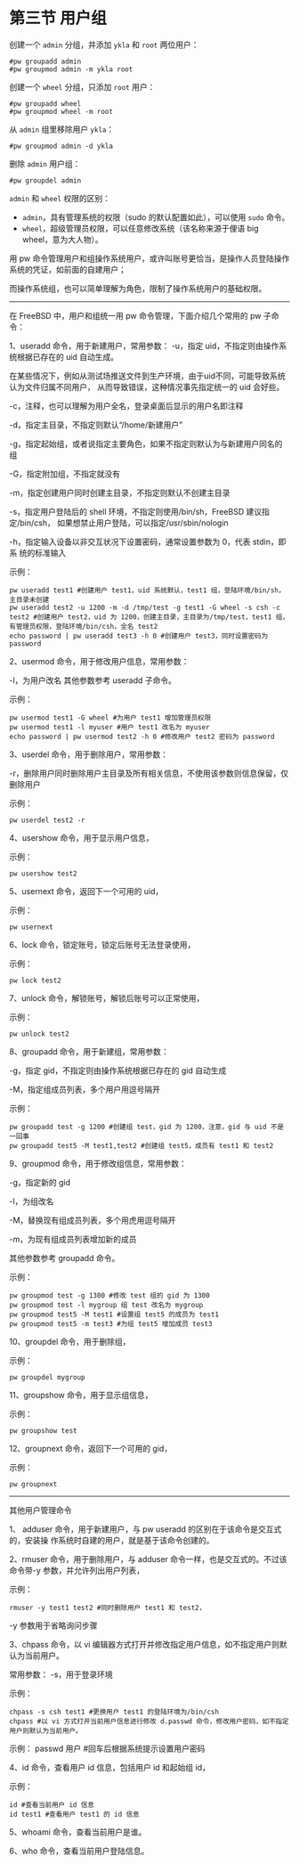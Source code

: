 # 第三节 用户组

创建一个 `admin` 分组，并添加 `ykla` 和 `root` 两位用户：

```
#pw groupadd admin
#pw groupmod admin -m ykla root
```

创建一个 `wheel` 分组，只添加 `root` 用户：

```
#pw groupadd wheel
#pw groupmod wheel -m root
```

从 `admin` 组里移除用户 `ykla`：

```
#pw groupmod admin -d ykla
```

删除 `admin` 用户组：

```
#pw groupdel admin
```

`admin` 和 `wheel` 权限的区别：

* `admin`，具有管理系统的权限（sudo 的默认配置如此），可以使用 `sudo` 命令。
* `wheel`，超级管理员权限，可以任意修改系统（该名称来源于俚语 big wheel，意为大人物）。

用 pw 命令管理用户和组操作系统用户，或许叫账号更恰当，是操作人员登陆操作系统的凭证，如前面的自建用户；

而操作系统组，也可以简单理解为角色，限制了操作系统用户的基础权限。

***

在 FreeBSD 中，用户和组统一用 pw 命令管理，下面介绍几个常用的 pw 子命令：

1、useradd 命令，用于新建用户，常用参数： -u，指定 uid，不指定则由操作系统根据已存在的 uid 自动生成。

在某些情况下，例如从测试场推送文件到生产环境，由于uid不同，可能导致系统认为文件归属不同用户， 从而导致错误，这种情况事先指定统一的 uid 会好些。

\-c，注释，也可以理解为用户全名，登录桌面后显示的用户名即注释

\-d，指定主目录，不指定则默认“/home/新建用户”

\-g，指定起始组，或者说指定主要角色，如果不指定则默认为与新建用户同名的组

\-G，指定附加组，不指定就没有

\-m，指定创建用户同时创建主目录，不指定则默认不创建主目录

\-s，指定用户登陆后的 shell 环境，不指定则使用/bin/sh，FreeBSD 建议指定/bin/csh， 如果想禁止用户登陆，可以指定/usr/sbin/nologin

\-h，指定输入设备以非交互状况下设置密码，通常设置参数为 0，代表 stdin，即系 统的标准输入

示例：

```
pw useradd test1 #创建用户 test1，uid 系统默认，test1 组，登陆环境/bin/sh，主目录未创建
pw useradd test2 -u 1200 -m -d /tmp/test -g test1 -G wheel -s csh -c test2 #创建用户 test2，uid 为 1200，创建主目录，主目录为/tmp/test，test1 组，有管理员权限，登陆环境/bin/csh，全名 test2 
echo password | pw useradd test3 -h 0 #创建用户 test3，同时设置密码为 password 
```

2、usermod 命令，用于修改用户信息，常用参数：

\-l，为用户改名 其他参数参考 useradd 子命令。

示例：

```
pw usermod test1 -G wheel #为用户 test1 增加管理员权限 
pw usermod test1 -l myuser #用户 test1 改名为 myuser 
echo password | pw usermod test2 -h 0 #修改用户 test2 密码为 password 
```

3、userdel 命令，用于删除用户，常用参数：

\-r，删除用户同时删除用户主目录及所有相关信息，不使用该参数则信息保留，仅删除用户

示例：

```
pw userdel test2 -r 
```

4、usershow 命令，用于显示用户信息，

示例：

```
pw usershow test2 
```

5、usernext 命令，返回下一个可用的 uid，

示例：

```
pw usernext 
```

6、lock 命令，锁定账号，锁定后账号无法登录使用，

示例：

```
pw lock test2 
```

7、unlock 命令，解锁账号，解锁后账号可以正常使用，

示例：

```
pw unlock test2 
```

8、groupadd 命令，用于新建组，常用参数：

\-g，指定 gid，不指定则由操作系统根据已存在的 gid 自动生成

\-M，指定组成员列表，多个用户用逗号隔开

示例：

```
pw groupadd test -g 1200 #创建组 test，gid 为 1200，注意，gid 与 uid 不是一回事 
pw groupadd test5 -M test1,test2 #创建组 test5，成员有 test1 和 test2 
```

9、groupmod 命令，用于修改组信息，常用参数：

\-g，指定新的 gid

\-l，为组改名

\-M，替换现有组成员列表，多个用虎用逗号隔开

\-m，为现有组成员列表增加新的成员

其他参数参考 groupadd 命令。

示例：

```
pw groupmod test -g 1300 #修改 test 组的 gid 为 1300 
pw groupmod test -l mygroup 组 test 改名为 mygroup 
pw groupmod test5 -M test1 #设置组 test5 的成员为 test1 
pw groupmod test5 -m test3 #为组 test5 增加成员 test3 
```

10、groupdel 命令，用于删除组，

示例：

```
pw groupdel mygroup 
```

11、groupshow 命令，用于显示组信息，

示例：

```
pw groupshow test 
```

12、groupnext 命令，返回下一个可用的 gid，

示例：

```
pw groupnext 
```

***

其他用户管理命令

1、 adduser 命令，用于新建用户，与 pw useradd 的区别在于该命令是交互式的，安装操 作系统时自建的用户，就是基于该命令创建的。

2、rmuser 命令，用于删除用户，与 adduser 命令一样，也是交互式的。不过该命令带-y 参数，并允许列出用户列表，

示例：

```
rmuser -y test1 test2 #同时删除用户 test1 和 test2，
```

\-y 参数用于省略询问步骤

3、chpass 命令，以 vi 编辑器方式打开并修改指定用户信息，如不指定用户则默认为当前用户。

常用参数： -s，用于登录环境

示例：

```
chpass -s csh test1 #更换用户 test1 的登陆环境为/bin/csh 
chpass #以 vi 方式打开当前用户信息进行修改 d.passwd 命令，修改用户密码，如不指定用户则默认为当前用户。
```

示例： passwd 用户 #回车后根据系统提示设置用户密码

4、id 命令，查看用户 id 信息，包括用户 id 和起始组 id，

示例：

```
id #查看当前用户 id 信息 
id test1 #查看用户 test1 的 id 信息 
```

5、whoami 命令，查看当前用户是谁。

6、who 命令，查看当前用户登陆信息。
